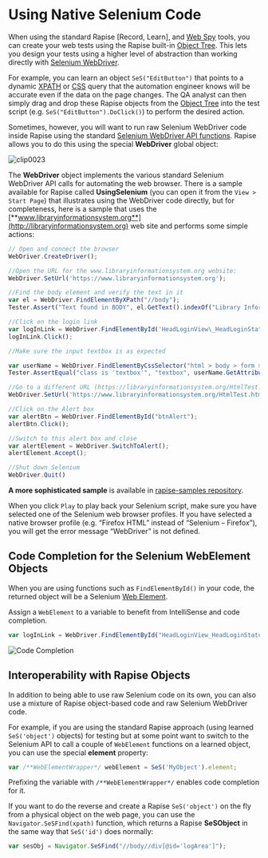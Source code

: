# Using Native Selenium Code

When using the standard Rapise [Record, Learn], and [Web Spy](web_spy.md) tools, you can create your web tests using the Rapise built-in [Object Tree](object_tree.md). This lets you design your tests using a higher level of abstraction than working directly with [Selenium WebDriver](selenium_webdriver.md).

For example, you can learn an object `SeS("EditButton")` that points to a dynamic [XPATH](xpath.md) or [CSS](css.md) query that the automation engineer knows will be accurate even if the data on the page changes. The QA analyst can then simply drag and drop these Rapise objects from the [Object Tree](object_tree.md) into the test script (e.g. `SeS("EditButton").DoClick()`) to perform the desired action.

Sometimes, however, you will want to run raw Selenium WebDriver code inside Rapise using the standard [Selenium WebDriver API functions](http://www.seleniumhq.org/docs/03_webdriver.jsp). Rapise allows you to do this using the special **WebDriver** global object:

![clip0023](./img/using_native_selenium_code1.png)

The **WebDriver** object implements the various standard Selenium WebDriver API calls for automating the web browser. There is a sample available for Rapise called **UsingSelenium** (you can open it from the `View > Start Page`) that illustrates using the WebDriver code directly, but for completeness, here is a sample that uses the [**www.libraryinformationsystem.org**](http://libraryinformationsystem.org) web site and performs some simple actions:

```javascript
// Open and connect the browser
WebDriver.CreateDriver();

//Open the URL for the www.libraryinformationsystem.org website:
WebDriver.SetUrl('https://www.libraryinformationsystem.org');

//Find the body element and verify the text in it
var el = WebDriver.FindElementByXPath("//body");
Tester.Assert("Text found in BODY", el.GetText().indexOf("Library Information System") != -1);

//Click on the login link
var logInLink = WebDriver.FindElementById('HeadLoginView\_HeadLoginStatus');
logInLink.Click();

//Make sure the input textbox is as expected

var userName = WebDriver.FindElementByCssSelector("html > body > form > div:nth-of-type(3) > div:nth-of-type(2) > div:nth-of-type(2) > fieldset > p:first-of-type > input");
Tester.AssertEqual("class is 'textbox'", "textbox", userName.GetAttribute("class"));

//Go to a different URL (https://libraryinformationsystem.org/HtmlTest.htm)
WebDriver.SetUrl('https://www.libraryinformationsystem.org/HtmlTest.htm');

//Click on the Alert box
var alertBtn = WebDriver.FindElementById("btnAlert");
alertBtn.Click();

//Switch to this alert box and close
var alertElement = WebDriver.SwitchToAlert();
alertElement.Accept();

//Shut down Selenium
WebDriver.Quit()
```

**A more sophisticated sample** is available in [rapise-samples repository](https://github.com/Inflectra/rapise-samples/tree/master/SeleniumAPI).

When you click `Play` to play back your Selenium script, make sure you have selected one of the Selenium web browser profiles. If you have selected a native browser profile (e.g. “Firefox HTML” instead of “Selenium – Firefox”), you will get the error message “WebDriver” is not defined.

## Code Completion for the Selenium WebElement Objects

When you are using functions such as `FindElementById()` in your code, the returned object will be a Selenium [Web Element](../Libraries/WebElementWrapper.md).

Assign a `WebElement` to a variable to benefit from IntelliSense and code completion.

```javascript
var logInLink = WebDriver.FindElementById("HeadLoginView_HeadLoginStatus");
```

![Code Completion](./img/using_native_selenium_code2.png)

## Interoperability with Rapise Objects

In addition to being able to use raw Selenium code on its own, you can also use a mixture of Rapise object-based code and raw Selenium WebDriver code.

For example, if you are using the standard Rapise approach (using learned `SeS('object')` objects) for testing but at some point want to switch to the Selenium API to call a couple of `WebElement` functions on a learned object, you can use the special **element** property:

```javascript
var /**WebElementWrapper*/ webElement = SeS('MyObject').element;
```

Prefixing the variable with `/**WebElementWrapper*/` enables code completion for it.

If you want to do the reverse and create a Rapise `SeS('object')` on the fly from a physical object on the web page, you can use the `Navigator.SeSFind(xpath)` function, which returns a Rapise **SeSObject** in the same way that `SeS('id')` does normally:

```javascript
var sesObj = Navigator.SeSFind("//body//div[@id='logArea']");
```